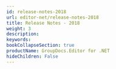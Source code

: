 ```yaml
---
id: release-notes-2018
url: editor-net/release-notes-2018
title: Release Notes - 2018
weight: 3
description: 
keywords: 
bookCollapseSection: true
productName: GroupDocs.Editor for .NET
hideChildren: False
---
```

